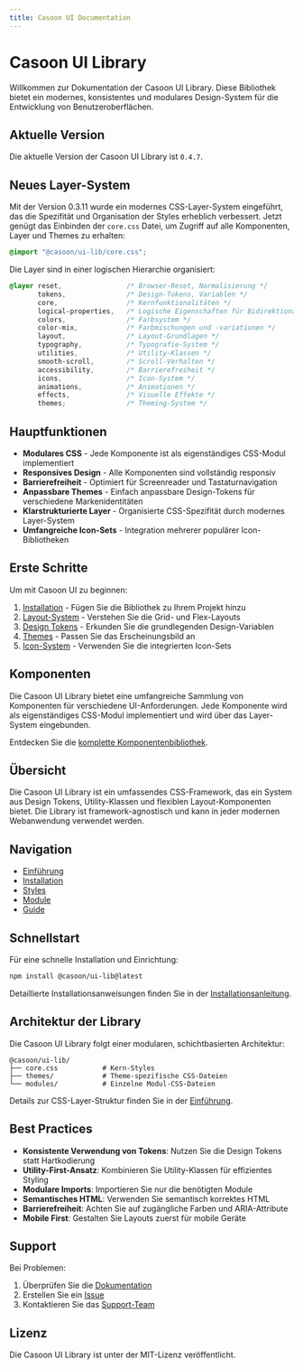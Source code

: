 ```yaml
---
title: Casoon UI Documentation
---
```


# Casoon UI Library

Willkommen zur Dokumentation der Casoon UI Library. Diese Bibliothek bietet ein modernes, konsistentes und modulares Design-System für die Entwicklung von Benutzeroberflächen.

## Aktuelle Version

Die aktuelle Version der Casoon UI Library ist `0.4.7`.

## Neues Layer-System

Mit der Version 0.3.11 wurde ein modernes CSS-Layer-System eingeführt, das die Spezifität und Organisation der Styles erheblich verbessert. Jetzt genügt das Einbinden der `core.css` Datei, um Zugriff auf alle Komponenten, Layer und Themes zu erhalten:

```css
@import "@casoon/ui-lib/core.css";
```

Die Layer sind in einer logischen Hierarchie organisiert:

```css
@layer reset,                /* Browser-Reset, Normalisierung */
       tokens,               /* Design-Tokens, Variablen */
       core,                 /* Kernfunktionalitäten */
       logical-properties,   /* Logische Eigenschaften für Bidirektionalität */
       colors,               /* Farbsystem */
       color-mix,            /* Farbmischungen und -variationen */
       layout,               /* Layout-Grundlagen */
       typography,           /* Typografie-System */
       utilities,            /* Utility-Klassen */
       smooth-scroll,        /* Scroll-Verhalten */
       accessibility,        /* Barrierefreiheit */
       icons,                /* Icon-System */
       animations,           /* Animationen */
       effects,              /* Visuelle Effekte */
       themes;               /* Theming-System */
```

## Hauptfunktionen

- **Modulares CSS** - Jede Komponente ist als eigenständiges CSS-Modul implementiert
- **Responsives Design** - Alle Komponenten sind vollständig responsiv
- **Barrierefreiheit** - Optimiert für Screenreader und Tastaturnavigation
- **Anpassbare Themes** - Einfach anpassbare Design-Tokens für verschiedene Markenidentitäten
- **Klarstrukturierte Layer** - Organisierte CSS-Spezifität durch modernes Layer-System
- **Umfangreiche Icon-Sets** - Integration mehrerer populärer Icon-Bibliotheken

## Erste Schritte

Um mit Casoon UI zu beginnen:

1. [Installation](/getting-started/installation) - Fügen Sie die Bibliothek zu Ihrem Projekt hinzu
2. [Layout-System](/getting-started/layout) - Verstehen Sie die Grid- und Flex-Layouts
3. [Design Tokens](/getting-started/tokens) - Erkunden Sie die grundlegenden Design-Variablen
4. [Themes](/getting-started/themes) - Passen Sie das Erscheinungsbild an
5. [Icon-System](/getting-started/iconsets) - Verwenden Sie die integrierten Icon-Sets

## Komponenten

Die Casoon UI Library bietet eine umfangreiche Sammlung von Komponenten für verschiedene UI-Anforderungen. Jede Komponente wird als eigenständiges CSS-Modul implementiert und wird über das Layer-System eingebunden.

Entdecken Sie die [komplette Komponentenbibliothek](/components/).

## Übersicht

Die Casoon UI Library ist ein umfassendes CSS-Framework, das ein System aus Design Tokens, Utility-Klassen und flexiblen Layout-Komponenten bietet. Die Library ist framework-agnostisch und kann in jeder modernen Webanwendung verwendet werden.

## Navigation

- [Einführung](/getting-started/index)
- [Installation](/getting-started/installation)
- [Styles](/getting-started/styles)
- [Module](/modules/)
- [Guide](/guide/)

## Schnellstart

Für eine schnelle Installation und Einrichtung:

```bash
npm install @casoon/ui-lib@latest
```

Detaillierte Installationsanweisungen finden Sie in der [Installationsanleitung](/getting-started/installation).

## Architektur der Library

Die Casoon UI Library folgt einer modularen, schichtbasierten Architektur:

```
@casoon/ui-lib/
├── core.css           # Kern-Styles
├── themes/            # Theme-spezifische CSS-Dateien
└── modules/           # Einzelne Modul-CSS-Dateien
```

Details zur CSS-Layer-Struktur finden Sie in der [Einführung](/getting-started/index).

## Best Practices

- **Konsistente Verwendung von Tokens**: Nutzen Sie die Design Tokens statt Hartkodierung
- **Utility-First-Ansatz**: Kombinieren Sie Utility-Klassen für effizientes Styling
- **Modulare Imports**: Importieren Sie nur die benötigten Module
- **Semantisches HTML**: Verwenden Sie semantisch korrektes HTML
- **Barrierefreiheit**: Achten Sie auf zugängliche Farben und ARIA-Attribute
- **Mobile First**: Gestalten Sie Layouts zuerst für mobile Geräte

## Support

Bei Problemen:
1. Überprüfen Sie die [Dokumentation](https://github.com/casoon/ui-lib)
2. Erstellen Sie ein [Issue](https://github.com/casoon/ui-lib/issues)
3. Kontaktieren Sie das [Support-Team](mailto:support@casoon.com)

## Lizenz

Die Casoon UI Library ist unter der MIT-Lizenz veröffentlicht. 
